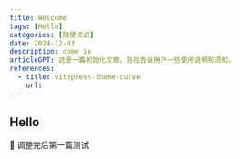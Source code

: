 ```yaml
---
title: Welcome
tags: [Hello]
categories: [随便说说]
date: 2024-12-03
description: come in
articleGPT: 这是一篇初始化文章，旨在告诉用户一些使用说明和须知。
references:
  - title: vitepress-theme-curve
    url: 
---
```


## Hello

🎉 调整完后第一篇测试
